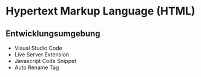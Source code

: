 # Hypertext Markup Language (HTML)

## Entwicklungsumgebung

- Visual Studio Code
- Live Server Extension
- Javascript Code Snippet
- Auto Rename Tag
